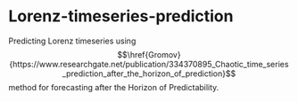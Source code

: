 # Lorenz-timeseries-prediction

Predicting Lorenz timeseries using $$\href{Gromov}{https://www.researchgate.net/publication/334370895_Chaotic_time_series_prediction_after_the_horizon_of_prediction}$$ method for forecasting after the Horizon of Predictability.
